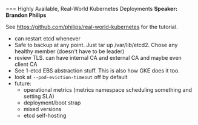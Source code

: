 === Highly Available, Real-World Kubernetes Deployments
**Speaker: Brandon Philips**

See https://github.com/philips/real-world-kubernetes for the tutorial.

* can restart etcd whenever
* Safe to backup at any point. Just tar up /var/lib/etcd2. Chose any healthy member (doesn't have to be leader)
* review TLS. can have internal CA and external CA and maybe even client CA
* See 1-etcd EBS abstraction stuff. This is also how GKE does it too.
*  look at `--pod-eviction-timeout` off by default
* future:
    * operational metrics (metrics namespace scheduling something and setting SLA)
    * deployment/boot strap
    * mixed versions
    * etcd self-hosting
